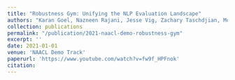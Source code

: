 ```yaml
---
title: "Robustness Gym: Unifying the NLP Evaluation Landscape"
authors: "Karan Goel, Nazneen Rajani, Jesse Vig, Zachary Taschdjian, Mohit Bansal and Christopher Ré"
collection: publications
permalink: "/publication/2021-naacl-demo-robustness-gym"
excerpt: ''
date: 2021-01-01
venue: 'NAACL Demo Track'
paperurl: 'https://www.youtube.com/watch?v=fw9f_HPFnok'
citation:
---
```

